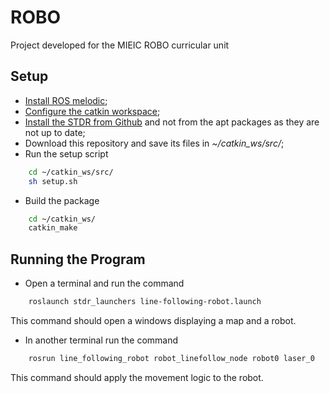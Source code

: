 # ROBO

Project developed for the MIEIC ROBO curricular unit

## Setup

- [Install ROS melodic](http://wiki.ros.org/melodic/Installation);
- [Configure the catkin workspace](http://wiki.ros.org/ROS/Tutorials/InstallingandConfiguringROSEnvironment#Create_a_ROS_Workspace);
- [Install the STDR from Github](http://wiki.ros.org/stdr_simulator/Tutorials/Set%20up%20STDR%20Simulator#Get_STDR_Simulator_from_Github) and not from the apt packages as they are not up to date;
- Download this repository and save its files in *~/catkin_ws/src/*;
- Run the setup script

```sh
    cd ~/catkin_ws/src/
    sh setup.sh
```

- Build the package

```sh
    cd ~/catkin_ws/
    catkin_make
```

## Running the Program

- Open a terminal and run the command

```sh
    roslaunch stdr_launchers line-following-robot.launch
```

This command should open a windows displaying a map and a robot.

- In another terminal run the command

```sh
    rosrun line_following_robot robot_linefollow_node robot0 laser_0
```

This command should apply the movement logic to the robot.
